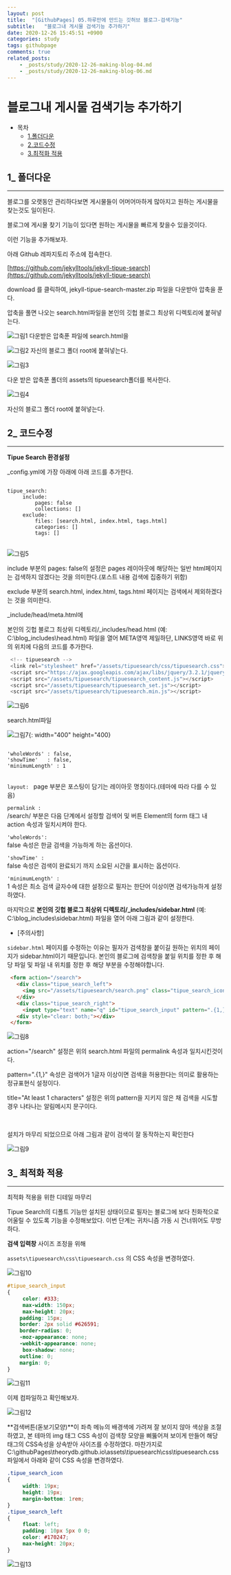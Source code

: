 ```yaml
---
layout: post
title:  "[GithubPages] 05.하루만에 만드는 깃허브 블로그-검색기능"
subtitle:   "블로그내 게시물 검색기능 추가하기"
date: 2020-12-26 15:45:51 +0900
categories: study
tags: githubpage
comments: true
related_posts:
    - _posts/study/2020-12-26-making-blog-04.md
    - _posts/study/2020-12-26-making-blog-06.md
---
```


# 블로그내 게시물 검색기능 추가하기

- 목차
    - [1.폴더다운](#1_-폴더다운)
    - [2.코드수정](#2_-코드수정)
    - [3.최적화 적용](#3_-최적화-적용)


## 1_ 폴더다운
---
블로그를 오랫동안 관리하다보면 게시물들이 어머어마하게 많아지고 원하는 게시물을 찾는것도 일이된다.

블로그에 게시물 찾기 기능이 있다면 원하는 게시물을 빠르게 찾을수 있을것이다.

이런 기능을 추가해보자.

아래 Github 레파지토리 주소에 접속한다.

[​https://github.com/jekylltools/jekyll-tipue-search](https://github.com/jekylltools/jekyll-tipue-search)

download 를 클릭하여, jekyll-tipue-search-master.zip 파일을 다운받아 압축을 푼다.

압축을 풀면 나오는 search.html파일을 본인의 깃헙 블로그 최상위 디렉토리에 붙혀넣는다.


![그림1](../../../../assets/img/study/githubpages/5-1.jpeg)
다운받은 압축푼 파일에 search.html을

![그림2](../../../../assets/img/study/githubpages/5-2.jpeg)
자신의 블로그 폴더 root에 붙혀넣는다.

![그림3](../../../../assets/img/study/githubpages/5-3.jpeg)

다운 받은 압축푼 폴더의 assets의 tipuesearch폴더를 복사한다.

![그림4](../../../../assets/img/study/githubpages/5-4.jpeg)

자신의 블로그 폴더 root에 붙혀넣는다.


## 2_ 코드수정
---
**Tipue Search 환경설정**

_config.yml에 가장 아래에 아래 코드를 추가한다.

<pre>
<code>
tipue_search:
     include:
         pages: false
         collections: []
     exclude:
         files: [search.html, index.html, tags.html]
         categories: []
         tags: []
</code>
</pre>

![그림5](../../../../assets/img/study/githubpages/5-5.jpeg)

include 부분의 pages: false​의 설정은 pages 레이아웃에 해당하는 일반 html페이지는 검색하지 않겠다는 것을 의미한다.(포스트 내용 검색에 집중하기 위함)

exclude 부분의 ​search.html, index.html, tags.html​ 페이지는 검색에서 제외하겠다는 것을 의미한다.

_include/head/meta.html에

본인의 깃헙 블로그 최상위 디렉토리/_includes/head.html (예: C:\blog\_includes\head.html) 파일을 열어 META영역 제일하단, ​LINKS영역 바로 위의 위치에 다음의 코드를 추가한다.


~~~javascript
 <!-- tipuesearch -->
 <link rel="stylesheet" href="/assets/tipuesearch/css/tipuesearch.css">
 <script src="https://ajax.googleapis.com/ajax/libs/jquery/3.2.1/jquery.min.js"></script>
 <script src="/assets/tipuesearch/tipuesearch_content.js"></script>
 <script src="/assets/tipuesearch/tipuesearch_set.js"></script>
 <script src="/assets/tipuesearch/tipuesearch.min.js"></script>
~~~


![그림6](../../../../assets/img/study/githubpages/5-6.JPG)

search.html파일

![그림7](../../../../assets/img/study/githubpages/5-7.jpeg){: width="400" height="400}

<pre>
<code>
'wholeWords' : false,
'showTime'   : false,
'minimumLength' : 1
</code>
</pre>


<code class="language-plaintext highlighter-rouge">layout: </code>
page 부분은 포스팅이 담기는 레이아웃 명칭이다.(테마에 따라 다를 수 있음)

<code class="language-plaintext highlighter-rouge">permalink : </code>
/search/ 부분은 다음 단계에서 설정할 검색어 및 버튼 Element의 form 태그 내 action 속성과 일치시켜야 한다.

<code class="language-plaintext highlighter-rouge">'wholeWords': </code>
false 속성은 한글 검색을 가능하게 하는 옵션이다.

<code class="language-plaintext highlighter-rouge">'showTime' : </code>
false 속성은 검색이 완료되기 까지 소요된 시간을 표시하는 옵션이다.

<code class="language-plaintext highlighter-rouge">'minimumLength' : </code>
1 속성은 최소 검색 글자수에 대한 설정으로 필자는 한단어 이상이면 검색가능하게 설정하였다.


마지막으로 **본인의 깃헙 블로그 최상위 디렉토리/_includes/sidebar.html** (예: C:\blog\_includes\sidebar.html) 파일을 열어 아래 그림과 같이 설정한다.

* [주의사항] 

<code class="language-plaintext highlighter-rouge">sidebar.html</code>
 페이지를 수정하는 이유는 필자가 검색창을 붙이길 원하는 위치의 페이지가 sidebar.html이기 때문입니다. 본인의 블로그에 검색창을 붙일 위치를 정한 후 해당 파일 및 파일 내 위치를 정한 후 해당 부분을 수정해야합니다.

~~~html
 <form action="/search">
   <div class="tipue_search_left">
     <img src="/assets/tipuesearch/search.png" class="tipue_search_icon">
   </div>
   <div class="tipue_search_right">
     <input type="text" name="q" id="tipue_search_input" pattern=".{1,}" title="At least 1 characters" required></div>
   <div style="clear: both;"></div>
 </form>
~~~

![그림8](../../../../assets/img/study/githubpages/5-8.jpeg)

action="/search" 설정은 위의 search.html 파일의 permalink 속성과 일치시킨것이다.

pattern=".{1,}" 속성은 검색어가 1글자 이상이면 검색을 허용한다는 의미로 활용하는 정규표현식 설정이다.

title="At least 1 characters" 설정은 위의 pattern을 지키지 않은 채 검색을 시도할 경우 나타나는 알림메시지 문구이다.

​

설치가 마무리 되었으므로 아래 그림과 같이 검색이 잘 동작하는지 확인한다

![그림9](../../../../assets/img/study/githubpages/5-9.jpeg)


## 3_ 최적화 적용
---
최적화 적용을 위한 디테일 마무리

Tipue Search의 디폴트 기능만 설치된 상태이므로 필자는 블로그에 보다 친화적으로 어울릴 수 있도록 기능을 수정해보았다. 이번 단계는 귀차니즘 가동 시 건너뛰어도 무방하다.

**검색 입력창** 사이즈 조정을 위해 

<code class="language-plaintext highlighter-rouge">assets\tipuesearch\css\tipuesearch.css</code>
의 CSS 속성을 변경하였다.

![그림10](../../../../assets/img/study/githubpages/5-10.jpeg)

~~~css
#tipue_search_input
{
     color: #333;
     max-width: 150px;
     max-height: 20px;
    padding: 15px;
    border: 2px solid #626591;
    border-radius: 0;
    -moz-appearance: none;
    -webkit-appearance: none;
     box-shadow: none; 
    outline: 0;
    margin: 0;
}
~~~

![그림11](../../../../assets/img/study/githubpages/5-11.jpeg)

이제 컴파일하고 확인해보자.

![그림12](../../../../assets/img/study/githubpages/5-12.jpeg)

**검색버튼(돋보기모양)**이 좌측 메뉴의 배경색에 가려져 잘 보이지 않아 색상을 조절하였고, 본 테마의 img 태그 CSS 속성이 검색창 모양을 삐뚫어져 보이게 만들어 해당 태그의 CSS속성을 상속받아 사이즈를 수정하였다. 마찬가지로 C:\githubPages\theorydb.github.io\assets\tipuesearch\css\tipuesearch.css 파일에서 아래와 같이 CSS 속성을 변경하였다.

~~~css
.tipue_search_icon
{
     width: 19px;
     height: 19px;
     margin-bottom: 1rem;
}
.tipue_search_left
{
     float: left;
     padding: 10px 5px 0 0;
     color: #170247;
     max-height: 20px;
}
~~~

![그림13](../../../../assets/img/study/githubpages/5-13.JPG)


